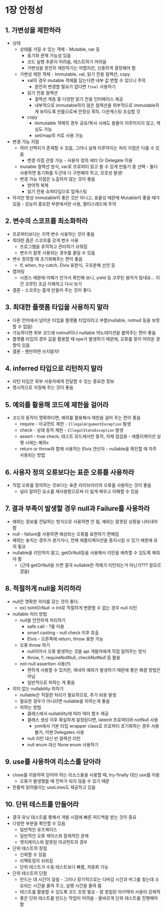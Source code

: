 # 1장 안정성
## 1. 가변성을 제한하라
- 상태
  - 상태를 가질 수 있는 객체 - Mutable, var 등
    - 동기화 문제 가능성 있음
    - 코드 실행 추론이 어려움, 테스트하기 어려움
    - 가변성을 완전히 제한하기는 어렵지만, 신중하게 결정해야 함
  - 가변성 제한 객체 - Immutable, val, 읽기 전용 컬렉션, copy
    - val의 경우 mutable 객체를 담는다면 내부 값 변할 수 있으니 주의
      - 완전히 변경할 필요가 없다면 `final` 사용하기
    - 읽기 전용 컬렉션
      - 컬렉션 계층 중 다양한 읽기 전용 인터페이스 제공
      - 내부적으로 immutable하지 않은 컬렉션을 외부적으로 immutable하게 보이도록 만듦으로써 안정성 획득. 다운캐스팅 조심할 것
    - copy
      - immutable 객체의 경우 공유/복사 시에도 충돌이 이루어지지 않고, 캐싱도 가능
      - set/map의 키로 사용 가능
- 변경 가능 지점
  - 여러 선택지가 존재할 수 있음, 그러나 실제 이루어지는 처리 지점은 다를 수 있음
    - 변경 지점 관찰 가능 - 사용자 정의 세터 Or Delegate 이용
  - mutable 컬렉션 방식, var로 프로퍼티 읽고 쓸 수 있게 만들기 중 선택 - 둘다 사용하면 동기화를 두군데 다 구현해야 하고, 모호성 발생!
  - 변경 가능 지점은 노출하지 않는 것이 좋음
    - 방어적 복제
    - 읽기 전용 슈퍼타입으로 업캐스팅
- 하지만 항상 immutable이 좋은 것은 아니고, 효율성 때문에 Mutable이 좋을 때가 있음 - 성능이 중요한 부분에서만 사용, 멀티스레드에 주의

## 2. 변수의 스코프를 최소화하라
- 프로퍼티보다는 지역 변수 사용하는 것이 좋음
- 최대한 좁은 스코프를 갖게 변수 사용
  - 프로그램을 추적하고 관리하기 쉬워짐
  - 변수가 잘못 사용되는 경우를 줄일 수 있음
- 변수 정의할 때 초기화해주는 편이 좋음
  - if, when, try-catch, Elvis 표현식, 구조분해 선언 등
- 캡처링
  - 시퀀스 때문에 이해가 안가서 확인해 보니, yield 등 코루틴 용어가 많네요... 이건 코루틴 조금 이해하고 다시 보기
- 결론 - 스코프는 좁게 만들어 주는 것이 좋다.

## 3. 최대한 플랫폼 타입을 사용하지 말라
- 다른 언어에서 넘어온 타입을 플랫폼 타입이라고 부름(nullable, notnull 등을 보장할 수 없음)
- 가능하다면 외부 코드에 notnull이나 nullable 어노테이션을 붙여주는 편이 좋음
- 플랫폼 타입의 경우 값을 활용할 때 npe가 발생하기 때문에, 오류를 찾이 어려운 경향이 있음
- 결론 - 웬만하면 쓰지말자!

## 4. inferred 타입으로 리턴하지 말라
- 리턴 타입은 외부 사용자에게 전달할 수 있는 중요한 정보
- 명시적으로 지정해 주는 것이 좋음

## 5. 예외를 활용해 코드에 제한을 걸어라
- 코드의 동작이 명확하다면, 예외를 활용해서 제한을 걸어 주는 편이 좋음
  - require - 아규먼트 제한 - `IllegalArgumentException` 발생
  - check - 상태 동작 제한 - `IllegalStateException` 발생
  - assert - true check, 테스트 모드에서만 동작, 자체 점검용 - 애플리케이션 실행 시에는 예외x
  - return or throw와 함께 사용하는 Elvis 연산자 - nullable을 확인할 때 자주 사용되는 방법

## 6. 사용자 정의 오류보다는 표준 오류를 사용하라
- 직접 오류를 정의하는 것보다는 표준 라이브러리의 오류를 사용하는 것이 좋음
  - 널리 알려진 요소를 재사용함으로써 더 쉽게 배우고 이해할 수 있음

## 7. 결과 부족이 발생할 경우 null과 Failure를 사용하라
- 예외는 정보를 전달하는 방식으로 사용하면 안 됨, 예외는 잘못된 상황을 나타내야 함
- null - failure를 사용하면 예상되는 오류를 표현하기 편해짐
- 예외는 놓치는 경우가 생기거나, 전체 애플리케이션을 중지시킬 수 있기 때문에 유의 필요
- nullable을 리턴하지 말고, getOrNull등을 사용해서 리턴을 예측할 수 있도록 해줘야 함
  - (근데 getOrNull을 쓰면 결국 nullable한 객체가 리턴되는거 아닌가??? 잘모르겠음)

## 8. 적절하게 null을 처리하라
- null은 명확한 의미를 갖는 것이 좋다.
  - ex) toIntOrNull -> Int로 적절하게 변환할 수 없는 경우 null 리턴
- nullable 처리 방법
  - null을 안전하게 처리하기
    - safe call - ?를 이용
    - smart casting - null check 이후 호출
    - Elvis - 오른쪽에 return, throw 표현 가능
  - 오류 throw 하기
    - null이어서 오류 발생하는 것을 api 개발자에게 직접 알려주는 방식
    - throw, !!, requireNotNull, checkNotNull 등 활용
  - not-null assertion 사용(!!)
    - 편하게 사용할 수 있지만, 제네릭 예외가 발생하기 때문에 좋은 해결 방법은 아님
    - 일반적으로 피하는 게 좋음
- 의미 없는 nullability 피하기
  - nullable은 적절한 처리가 필요하므로, 추가 비용 발생
  - 필요한 경우가 아니라면 nullable을 피하는게 좋음
  - 피하는 방법
    - 클래스에서 nullability에 따라 여러 함수 제공
    - 클래스 생성 이후 확실하게 설정된다면, lateinit 프로퍼티와 notNull 사용
      - jvm에서 기본 타입 wrapper class로 프로퍼티 초기화하는 경우 사용 불가, 이땐 Delegates 사용
    - null 리턴 대신 빈 컬렉션 리턴
    - null enum 대신 None enum 사용하기
  
## 9. use를 사용하여 리소스를 닫아라
- close를 이용하여 닫아야 하는 리소스들을 사용할 때, try-finally 대신 use를 이용
  - 오류가 발생했을 때 전파가 되지 않을 수 있기 때문
- 한줄씩 읽어들이는 useLines도 제공하고 있음

## 10. 단위 테스트를 만들어라
- 결국 유닛 테스트를 통해서 개발 시점에 빠른 피드백을 받는 것이 중요
- 다양한 부분을 확인할 수 있음
  - 일반적인 유즈케이스
  - 일반적인 오류 케이스와 잠재적인 문제
  - 엣지케이스와 잘못된 아규먼트의 경우
- 단위 테스트의 장점
  - 신뢰할 수 있음
  - 리팩토링이 쉬워짐
  - 단위 테스트가 수동 테스트보다 빠름, 자동화 가능
- 단위 테스트의 단점
  - 만드는 데 시간이 걸림 - 그러나 장기적으로는 디버깅 시간과 버그를 찾는데 소요되는 시간을 줄여 주고, 실행 시간을 줄여 줌
  - 테스트를 활용할 수 있도록 코드 조정 필요 - 잘 정립된 아키텍처 사용이 강제적
  - 좋은 단위 테스트를 만드는 작업이 어려움 - 올바르게 단위 테스트를 진행해야 함

